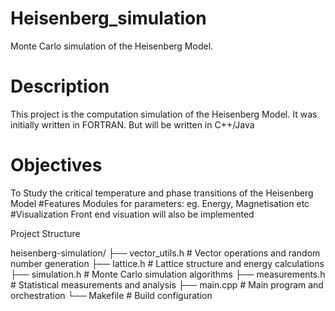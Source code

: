 # Heisenberg_simulation
Monte Carlo simulation of the Heisenberg Model. 
# Description
This project is the computation simulation of the Heisenberg Model.
It was initially written in FORTRAN. But will be written in C++/Java
# Objectives
To Study the critical temperature and phase transitions of the Heisenberg Model
#Features
Modules for parameters: eg. Energy, Magnetisation etc
#Visualization
Front end visuation will also be implemented

Project Structure 

heisenberg-simulation/
├── vector_utils.h       # Vector operations and random number generation
├── lattice.h            # Lattice structure and energy calculations
├── simulation.h         # Monte Carlo simulation algorithms
├── measurements.h       # Statistical measurements and analysis
├── main.cpp             # Main program and orchestration
└── Makefile             # Build configuration
